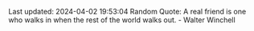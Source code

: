 Last updated: 2024-04-02 19:53:04
Random Quote: A real friend is one who walks in when the rest of the world walks out. - Walter Winchell